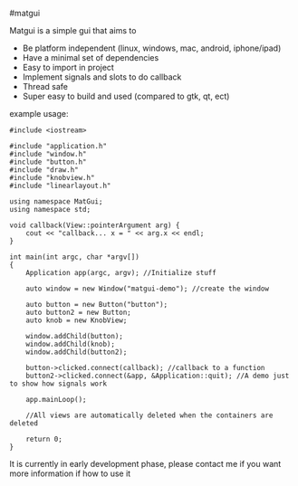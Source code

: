 #matgui

Matgui is a simple gui that aims to
* Be platform independent (linux, windows, mac, android, iphone/ipad)
* Have a minimal set of dependencies
* Easy to import in project
* Implement signals and slots to do callback
* Thread safe
* Super easy to build and used (compared to gtk, qt, ect)



example usage:


```
#include <iostream>

#include "application.h"
#include "window.h"
#include "button.h"
#include "draw.h"
#include "knobview.h"
#include "linearlayout.h"

using namespace MatGui;
using namespace std;

void callback(View::pointerArgument arg) {
	cout << "callback... x = " << arg.x << endl;
}

int main(int argc, char *argv[])
{
	Application app(argc, argv); //Initialize stuff

	auto window = new Window("matgui-demo"); //create the window

	auto button = new Button("button");
	auto button2 = new Button;
	auto knob = new KnobView;

	window.addChild(button);
	window.addChild(knob);
	window.addChild(button2);

	button->clicked.connect(callback); //callback to a function
	button2->clicked.connect(&app, &Application::quit); //A demo just to show how signals work

	app.mainLoop();
	
	//All views are automatically deleted when the containers are deleted

    return 0;
}
```



It is currently in early development phase, please contact me if you want more information if how to use it
